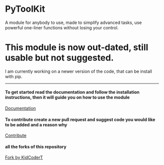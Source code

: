 # PyToolKit
A module for anybody to use, made to simplify advanced tasks, use powerful one-liner functions without losing your control.
# This module is now out-dated, still usable but not suggested.
I am currently working on a newer version of the code, that can be install with pip.

<hr>

#### To get started read the documentation and follow the installation instructions, then it will guide you on how to use the module
[Documentation](https://sapphirekr.gitbook.io/how-to-use-pytoolkit/)

#### To contribute create a new pull request and suggest code you would like to be added and a reason why
[Contribute](https://github.com/Sapphire-code/PyToolKit/pulls)

#### all the forks of this repository
[Fork by KidCoderT](https://github.com/KidCoderT/systool-kit)
